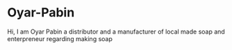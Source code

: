 # Oyar-Pabin
Hi, I am Oyar Pabin a distributor and a manufacturer of local made soap and enterpreneur regarding making soap

